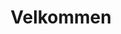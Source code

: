 ---
title: Velkommen

description: Behov for overnatting? Vi har nye, moderne leiligheter midt i Balestrand sentrum. Balkonger med fantastisk fjordutsikt. Lett tilkomst. Ferdig møblert, med fullt utstyrt kjøkken og bad. Perfekt for deg som ønsker mer frihet.

intro: Behov for overnatting? Vi har nye, moderne leiligheter midt i Balestrand sentrum. Balkonger med fantastisk fjordutsikt. Lett tilkomst. Ferdig møblert, med fullt utstyrt kjøkken og bad. Perfekt for deg som ønsker mer frihet.
intro_button: Vis alle leiligheter

images:
- /images/IMG_6391.jpeg
- /images/jetski/IMG_0690.jpg
- /images/IMG_6248.jpg


items: 
- title: Utleie
  image: /images/IMG_9845-HDR.jpg
  desc: Vi har utleie av leiligheter, bil og vannscooter midt i Balestrand sentrum. Perfekt for korte dagsturer i nærområdet.
  url: /utleie
  button: Mer informasjon

- title: Lokasjon
  image: /images/balestrand.jpg
  desc: Alle våre leiligheter ligger sentralt i Balestrand sentrum. Rolige omgivelser og med en fantastisk fjordutsikt. Med korte avstander til matbutikk, turistinformasjon og turmuligheter er dette et perfekt utgangspunkt for et lengre opphold.
  url: /lokasjon
  button: Mer informasjon

- title: Aktiviteter
  image: /images/IMG_6248.jpg
  desc: Balestrand har mye å tilby deg som besøkende. Enten du reiser alene, eller i gruppe. Her er alt fra kulturvandring langs sjøkanten til fjord safari, tett på omgivelsene. Reiselivsmuseum og mer. Møt lokale mennesker, fiskere eller kunstnere. Det er mye å velge mellom. 
  url: /aktiviteter
  button: Se aktiviteter i Balestrand


---